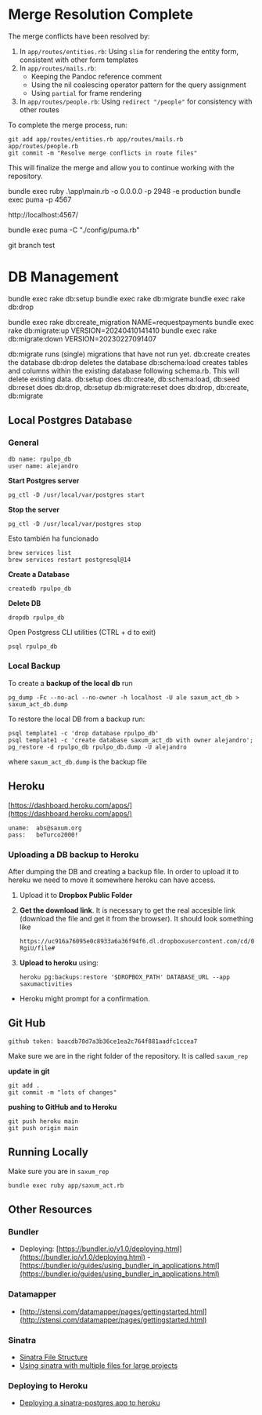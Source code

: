 # Merge Resolution Complete

The merge conflicts have been resolved by:

1. In `app/routes/entities.rb`: Using `slim` for rendering the entity form, consistent with other form templates
2. In `app/routes/mails.rb`: 
   - Keeping the Pandoc reference comment
   - Using the nil coalescing operator pattern for the query assignment
   - Using `partial` for frame rendering
3. In `app/routes/people.rb`: Using `redirect "/people"` for consistency with other routes

To complete the merge process, run:

```
git add app/routes/entities.rb app/routes/mails.rb app/routes/people.rb
git commit -m "Resolve merge conflicts in route files"
```

This will finalize the merge and allow you to continue working with the repository.


bundle exec ruby .\app\main.rb -o 0.0.0.0 -p 2948 -e production
bundle exec puma -p 4567

http://localhost:4567/



bundle exec puma -C "./config/puma.rb"


git branch test

# DB Management

 bundle exec rake db:setup
 bundle exec rake db:migrate
 bundle exec rake db:drop
 
bundle exec rake db:create_migration NAME=requestpayments
bundle exec rake db:migrate:up VERSION=20240410141410
bundle exec rake db:migrate:down VERSION=20230227091407


 db:migrate runs (single) migrations that have not run yet.
 db:create creates the database
 db:drop deletes the database
 db:schema:load creates tables and columns within the existing database following schema.rb. This will delete existing data.
 db:setup does db:create, db:schema:load, db:seed
 db:reset does db:drop, db:setup
 db:migrate:reset does db:drop, db:create, db:migrate


## Local Postgres Database 
### General
```
db name: rpulpo_db
user name: alejandro
```

**Start Postgres server**
```
pg_ctl -D /usr/local/var/postgres start
```

**Stop the server**
```
pg_ctl -D /usr/local/var/postgres stop
```
Esto también ha funcionado
```
brew services list
brew services restart postgresql@14
```
**Create a Database**
```
createdb rpulpo_db
```

**Delete DB**
```
dropdb rpulpo_db
```
Open Postgress CLI utilities (CTRL + d to exit)
```
psql rpulpo_db
```


### Local Backup
To create a **backup of the local db** run
```
pg_dump -Fc --no-acl --no-owner -h localhost -U ale saxum_act_db > saxum_act_db.dump
```

To restore the local DB from a backup run:
```
psql template1 -c 'drop database rpulpo_db'
psql template1 -c 'create database saxum_act_db with owner alejandro';
pg_restore -d rpulpo_db rpulpo_db.dump -U alejandro
```
where ```saxum_act_db.dump``` is the backup file

## Heroku
[https://dashboard.heroku.com/apps/](https://dashboard.heroku.com/apps/)

```
uname: 	abs@saxum.org
pass: 	beTurco2000!
```	

### Uploading a DB backup to Heroku

After dumping the DB and creating a backup file. In order to upload it to hereku we need to move it somewhere heroku can have access. 

1. Upload it to **Dropbox Public Folder**
2. **Get the download link**. It is necessary to get the real accesible link (download the file and get it from the browser). It should look something like 
	
	```
	https://uc916a76095e0c8933a6a36f94f6.dl.dropboxusercontent.com/cd/0/get/BJ746Wo_wcVk54WCLWpuKdFpQagpP0pqH47gnh3q7HDX9wgkauvtZ75zM4K8fiJSuRRBCTtAWmd7l9X4BVvB7kcWV02dgrp8CLrAtcIKKlZ33DEbJD446IiBth5art-RgiU/file#
	```

3. **Upload to heroku** using:
	```
	heroku pg:backups:restore '$DROPBOX_PATH' DATABASE_URL --app saxumactivities
	```
* Heroku might prompt for a confirmation.

## Git Hub

```
github token: baacdb70d7a3b36ce1ea2c764f881aadfc1ccea7
```

Make sure we are in the right folder of the repository. It is called ```saxum_rep```

**update in git**
```
git add .
git commit -m "lots of changes"
```
**pushing to GitHub and to Heroku**
```
git push heroku main
git push origin main 
```


## Running Locally
Make sure you are in ```saxum_rep```
```
bundle exec ruby app/saxum_act.rb
```

## Other Resources
### Bundler
- Deploying: [https://bundler.io/v1.0/deploying.html](https://bundler.io/v1.0/deploying.html)
-[https://bundler.io/guides/using_bundler_in_applications.html](https://bundler.io/guides/using_bundler_in_applications.html)

### Datamapper
- [http://stensi.com/datamapper/pages/gettingstarted.html](http://stensi.com/datamapper/pages/gettingstarted.html)

### Sinatra

-  [Sinatra File Structure](https://medium.com/@orkunsalam/my-sinatra-project-21237f5c25d2)
- [Using sinatra with multiple files for large projects](http://www.itgo.me/a/1046081731997675638/using-sinatra-for-larger-projects-via-multiple-files)

### Deploying to Heroku
- [Deploying a sinatra-postgres app to heroku](https://medium.com/@dmccoy/deploying-a-simple-sinatra-app-with-postgres-to-heroku-c4a883d3f19e)

